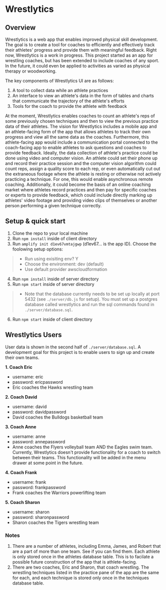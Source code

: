 # Wrestlytics

## Overview

Wrestlytics is a web app that enables improved physical skill development. The goal is to create a tool for coaches to efficiently and effectively track their athletes' progress and provide them with meaningful feedback. Right now, Wrestlytics is a work in progress. This project started as an app for wrestling coaches, but has been extended to include coaches of any sport. In the future, it could even be applied to activities as varied as physical therapy or woodworking.

The key components of Wrestlytics UI are as follows:

  1. A tool to collect data while an athlete practices
  2. An interface to view an athlete's data in the form of tables and charts that communicate the trajectory of the athlete's efforts
  3. Tools for the coach to provide the athlete with feedback

At the moment, Wrestlytics enables coaches to count an athlete's reps of some previously chosen techniques and then to view the previous practice data of their athletes. The vision for Wrestlytics includes a mobile app and an athlete-facing form of the app that allows athletes to track their own progress and view all the same data as the coaches. Furthermore, this athlete-facing app would include a communication portal connected to the coach-facing app to enable athletes to ask questions and coaches to provide feedback. Ideally, the data collection of athlete's practice could be done using video and computer vision. An athlete could set their phone up and record their practice session and the computer vision algorithm could count reps, assign a quality score to each rep, or even automatically cut out the extraneous footage where the athlete is resting or otherwise not actively practicing a technique. For one, this would enable asynchronous remote coaching. Additionally, it could become the basis of an online coaching market where athletes record practices and then pay for specific coaches or experts to provide feedback, which could include directly marking up athletes' video footage and providing video clips of themselves or another person performing a given technique correctly.

## Setup & quick start

1. Clone the repo to your local machine
2. Run ```npm install``` inside of client directory
3. Run ```amplify init d1ev67vmtajgwp``` (d1ev67... is the app ID). Choose the foolowing setup options:

  > + Run using exisiting env? Y
  > + Choose the environment: dev (default)
  > + Use default provider awscloudformation

4. Run ```npm install``` inside of server directory
5. Run ```npm start``` inside of server directory

  > + Note that the database currently needs to be set up locally at port 5432 (see ```./server/db.js``` for setup). You must set up a postgres database called wrestlytics and run the sql commands found in ```./server/database.sql```.

6. Run ```npm start``` inside of client directory

## Wrestlytics Users

User data is shown in the second half of ```./server/database.sql```. A development goal for this project is to enable users to sign up and create their own teams.

**1. Coach Eric**
  + username: eric
  + password: ericpassword
  + Eric coaches the Hawks wrestling team

**2. Coach David**
  + username: david
  + password: davidpassword
  + David coaches the Bulldogs basketball team

**3. Coach Anne**
  + username: anne
  + password: annepassword
  + Anne coaches the Flyers volleyball team AND the Eagles swim team. Currently, Wrestlytics doesn't provide functionality for a coach to switch  between their teams. This functionality will be added in the menu drawer at some point in the future.

**4. Coach Frank**
  + username: frank
  + password: frankpassword
  + Frank coaches the Warriors powerlifting team

**5. Coach Sharon**
  + username: sharon
  + password: sharonpassword
  + Sharon coaches the Tigers wrestling team

### Notes

1. There are a number of athletes, including Emma, James, and Robert that are a part of more than one team. See if you can find them. Each athlete is only stored once in the athletes database table. This is to facilate a possible future construction of the app that is athlete-facing.
2. There are two coaches, Eric and Sharon, that coach wrestling. The wrestling techniques listed in the practice pane of the app are the same for each, and each technique is stored only once in the techniques database table.
